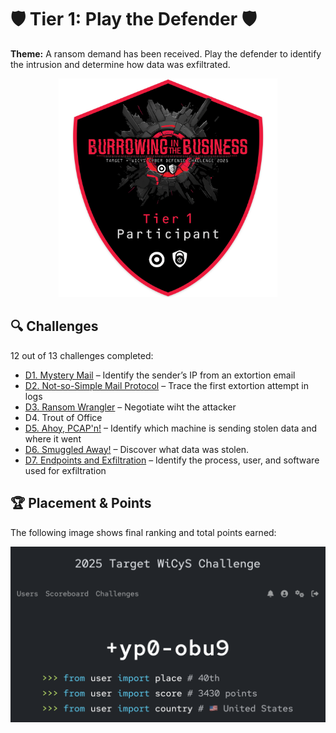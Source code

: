 # 🛡 Tier 1: Play the Defender 🛡

**Theme:** A ransom demand has been received. Play the defender to identify the intrusion and determine how data was exfiltrated. 

<p align="center">
  <img src="../images/Tier1_Badge.png" alt="Tier 1 Badge" width="350"/>
</p>

## 🔍 Challenges

12 out of 13 challenges completed:
- [D1. Mystery Mail](./D1_Mystery_Mail.md) – Identify the sender’s IP from an extortion email  
- [D2. Not-so-Simple Mail Protocol](./D2_Not_so_Simple_Mail_Protocol.md) – Trace the first extortion attempt in logs 
- [D3. Ransom Wrangler](./D3_Ransom_Wrangler.md) – Negotiate wiht the attacker
- D4. Trout of Office
-  [D5. Ahoy, PCAP'n!](./D5_Ahoy_PCAP'n.md) – Identify which machine is sending stolen data and where it went
-  [D6. Smuggled Away!](./D6_Smuggled_Away.md) – Discover what data was stolen. 
-  [D7. Endpoints and Exfiltration](./D7_Endpoints_and_Exfiltration.md) – Identify the process, user, and software used for exfiltration  


## 🏆 Placement & Points

The following image shows final ranking and total points earned:

![Placement and Points](./images/placement_and_points.png)